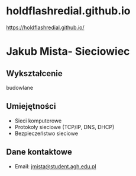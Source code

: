 # holdflashredial.github.io
https://holdflashredial.github.io/

# Jakub Mista- Sieciowiec

## Wykształcenie

budowlane

## Umiejętności

- Sieci komputerowe
- Protokoły sieciowe (TCP/IP, DNS, DHCP)
- Bezpieczeństwo sieciowe

## Dane kontaktowe

- Email: jmista@student.agh.edu.pl
